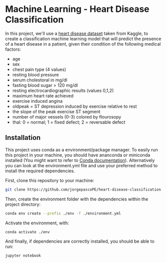 # Machine Learning - Heart Disease Classification

In this project, we'll use a [heart disease dataset](https://www.kaggle.com/johnsmith88/heart-disease-dataset) taken from Kaggle, to create a classification machine learning model that will predict the presence of a heart disease in a patient, given their condition of the following medical factors:

- age
- sex
- chest pain type (4 values)
- resting blood pressure
- serum cholestoral in mg/dl
- fasting blood sugar > 120 mg/dl
- resting electrocardiographic results (values 0,1,2)
- maximum heart rate achieved
- exercise induced angina
- oldpeak = ST depression induced by exercise relative to rest
- the slope of the peak exercise ST segment
- number of major vessels (0-3) colored by flourosopy
- thal: 0 = normal; 1 = fixed defect; 2 = reversable defect

## Installation

This project uses conda as a environment/package manager. To easily run this project in your machine, you should have ananconda or miniconda installed (You might want to refer to [Conda documentation](https://docs.conda.io/en/latest/index.html)). Alternatively you can look at the environment.yml file and use your preferred method to install the required dependencies.

First, clone this repository to your machine:

```bash
git clone https://github.com/jorgepascoPE/heart-disease-classification.git
```

Then, create the environment folder with the dependencies within the project directory:

```bash
conda env create --prefix ./env -f ./environment.yml
```

Activate the environment, with:

```bash
conda activate ./env
```

And finally, if dependencies are correctly installed, you should be able to run:

```bash
jupyter notebook
```

